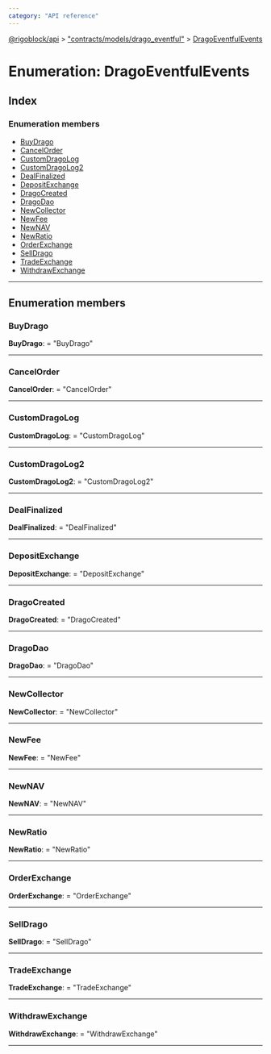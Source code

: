 ```yaml
---
category: "API reference"
---
```



[@rigoblock/api](../quick_start.md) > ["contracts/models/drago_eventful"](../modules/_contracts_models_drago_eventful_.md) > [DragoEventfulEvents](../enums/_contracts_models_drago_eventful_.dragoeventfulevents.md)

# Enumeration: DragoEventfulEvents

## Index

### Enumeration members

* [BuyDrago](_contracts_models_drago_eventful_.dragoeventfulevents.md#buydrago)
* [CancelOrder](_contracts_models_drago_eventful_.dragoeventfulevents.md#cancelorder)
* [CustomDragoLog](_contracts_models_drago_eventful_.dragoeventfulevents.md#customdragolog)
* [CustomDragoLog2](_contracts_models_drago_eventful_.dragoeventfulevents.md#customdragolog2)
* [DealFinalized](_contracts_models_drago_eventful_.dragoeventfulevents.md#dealfinalized)
* [DepositExchange](_contracts_models_drago_eventful_.dragoeventfulevents.md#depositexchange)
* [DragoCreated](_contracts_models_drago_eventful_.dragoeventfulevents.md#dragocreated)
* [DragoDao](_contracts_models_drago_eventful_.dragoeventfulevents.md#dragodao)
* [NewCollector](_contracts_models_drago_eventful_.dragoeventfulevents.md#newcollector)
* [NewFee](_contracts_models_drago_eventful_.dragoeventfulevents.md#newfee)
* [NewNAV](_contracts_models_drago_eventful_.dragoeventfulevents.md#newnav)
* [NewRatio](_contracts_models_drago_eventful_.dragoeventfulevents.md#newratio)
* [OrderExchange](_contracts_models_drago_eventful_.dragoeventfulevents.md#orderexchange)
* [SellDrago](_contracts_models_drago_eventful_.dragoeventfulevents.md#selldrago)
* [TradeExchange](_contracts_models_drago_eventful_.dragoeventfulevents.md#tradeexchange)
* [WithdrawExchange](_contracts_models_drago_eventful_.dragoeventfulevents.md#withdrawexchange)

---

## Enumeration members

<a id="buydrago"></a>

###  BuyDrago

**BuyDrago**:  = "BuyDrago"

___
<a id="cancelorder"></a>

###  CancelOrder

**CancelOrder**:  = "CancelOrder"

___
<a id="customdragolog"></a>

###  CustomDragoLog

**CustomDragoLog**:  = "CustomDragoLog"

___
<a id="customdragolog2"></a>

###  CustomDragoLog2

**CustomDragoLog2**:  = "CustomDragoLog2"

___
<a id="dealfinalized"></a>

###  DealFinalized

**DealFinalized**:  = "DealFinalized"

___
<a id="depositexchange"></a>

###  DepositExchange

**DepositExchange**:  = "DepositExchange"

___
<a id="dragocreated"></a>

###  DragoCreated

**DragoCreated**:  = "DragoCreated"

___
<a id="dragodao"></a>

###  DragoDao

**DragoDao**:  = "DragoDao"

___
<a id="newcollector"></a>

###  NewCollector

**NewCollector**:  = "NewCollector"

___
<a id="newfee"></a>

###  NewFee

**NewFee**:  = "NewFee"

___
<a id="newnav"></a>

###  NewNAV

**NewNAV**:  = "NewNAV"

___
<a id="newratio"></a>

###  NewRatio

**NewRatio**:  = "NewRatio"

___
<a id="orderexchange"></a>

###  OrderExchange

**OrderExchange**:  = "OrderExchange"

___
<a id="selldrago"></a>

###  SellDrago

**SellDrago**:  = "SellDrago"

___
<a id="tradeexchange"></a>

###  TradeExchange

**TradeExchange**:  = "TradeExchange"

___
<a id="withdrawexchange"></a>

###  WithdrawExchange

**WithdrawExchange**:  = "WithdrawExchange"

___

